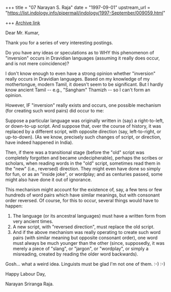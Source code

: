 +++
title = "07 Narayan S. Raja"
date = "1997-09-01"
upstream_url = "https://list.indology.info/pipermail/indology/1997-September/009059.html"

+++
[Archive link](https://list.indology.info/pipermail/indology/1997-September/009059.html)



Dear Mr. Kumar,

Thank you for a series of very interesting postings.

Do you have any ideas or speculations as to WHY this 
phenomenon of "inversion" occurs in Dravidian languages
(assuming it really does occur, and is not mere coincidence)?

I don't know enough to even have a strong opinion whether
"inversion" really occurs in Dravidian languages.  Based
on my knowledge of my mothertongue, modern Tamil, it
doesn't seem to be significant.  But I hardly know
ancient Tamil -- e.g., "Sangham" Thamizh -- so I can't 
form an opinion.

However, IF "inversion" really exists and occurs, one
possible mechanism (for creating such word pairs) did 
occur to me:

Suppose a particular language was originally written
in (say) a right-to-left, or down-to-up script.  And
suppose that, over the course of history, it was
replaced by a different script, with opposite direction 
(say, left-to-right, or up-to-down).  (As we know,
precisely such changes of script, or direction, have 
indeed happened in India).  

Then, if there was a transitional stage (before the 
"old" script was completely forgotten and became
undecipherable), perhaps the scribes or scholars, when 
reading words in the "old" script, sometimes read them 
in the "new" (i.e., reversed) direction.  They might 
even have done so simply for fun, or as an "inside joke", 
or wordplay; and as centuries passed, some might also
have done it out of ignorance.  

This mechanism might account for the existence of, say, 
a few tens or few hundreds of word pairs which have 
similar meanings, but with consonant order reversed.
Of course, for this to occur, several things would
have to happen:

1. The language (or its ancestral languages) must 
   have a written form from very ancient times.
2. A new script, with "reversed direction", must
   replace the old script.
3. And if the above mechanism was really operating
   to create such word pairs (with similar meaning
   but opposite consonant order), one word must always
   be much younger than the other (since, supposedly, 
   it was merely a piece of "slang", or "jargon", or
   "wordplay", or simply a misreading, created by
   reading the older word backwards).

Gosh... what a weird idea.  Linguists must be glad 
I'm not one of them.  :-) :-)

Happy Labour Day,


Narayan Sriranga Raja.






